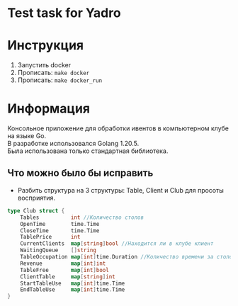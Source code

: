 # Test task for Yadro

# Инструкция
1) Запустить docker
2) Прописать: ```make docker```
3) Прописать: ```make docker_run```

# Информация
Консольное приложение для обработки ивентов в компьютерном клубе на языке Go. \
В разработке использовался Golang 1.20.5. \
Была использована только стандартная библиотека.

## Что можно было бы исправить
- Разбить структура на 3 структуры: Table, Client и Club для просоты восприятия.

```go
type Club struct {
	Tables          int //Количество столов
	OpenTime        time.Time
	CloseTime       time.Time
	TablePrice      int
	CurrentClients  map[string]bool //Находится ли в клубе клиент
	WaitingQueue    []string
	TableOccupation map[int]time.Duration //Количество времени за столом
	Revenue         map[int]int
	TableFree       map[int]bool
	ClientTable     map[string]int
	StartTableUse   map[int]time.Time
	EndTableUse     map[int]time.Time
}
```